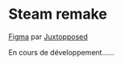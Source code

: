 # Steam remake

[Figma](https://www.figma.com/design/BlgOdkJUh0NUhrZXrSOOVV/Steam-Redesign-(Community)?node-id=18-946) par [Juxtopposed](https://x.com/juxtopposed)

En cours de développement......